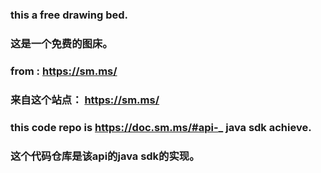 ### this a free drawing bed.

### 这是一个免费的图床。

### from : https://sm.ms/

### 来自这个站点： https://sm.ms/

### this code repo is https://doc.sm.ms/#api-_ java sdk achieve.

### 这个代码仓库是该api的java sdk的实现。

